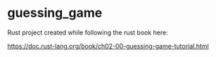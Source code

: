# guessing_game
Rust project created while following the rust book here:

https://doc.rust-lang.org/book/ch02-00-guessing-game-tutorial.html